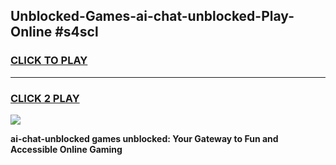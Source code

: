 
## Unblocked-Games-ai-chat-unblocked-Play-Online #s4scl
<h3>
<a href="https://news.freeplayer.one?title=ai-chat-unblocked&ref=3">CLICK TO PLAY</a></h3>
<hr>

<h3>
<a href="https://news.freeplayer.one?title=ai-chat-unblocked&ref=3">CLICK 2 PLAY</a>
  
</h3>

<a href="https://news.freeplayer.one?title=ai-chat-unblocked&ref=3"><img src="https://clearcache.store/games.png"></a>


**ai-chat-unblocked games unblocked: Your Gateway to Fun and Accessible Online Gaming**
